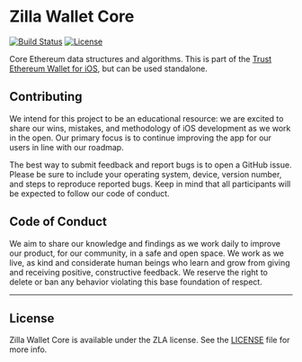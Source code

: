 # Zilla Wallet Core

[![Build Status](https://travis-ci.org/zla-io/trust-core.svg?branch=master)](https://travis-ci.org/zla-io/trust-core)
[![License](https://img.shields.io/badge/license-GPL3-green.svg?style=flat)](https://github.com/zla-io/trust-core/blob/master/LICENSE)

Core Ethereum data structures and algorithms. This is part of the [Trust Ethereum Wallet for iOS](https://github.com/TrustWallet/trust-wallet-ios), but can be used standalone.

## Contributing

We intend for this project to be an educational resource: we are excited to
share our wins, mistakes, and methodology of iOS development as we work
in the open. Our primary focus is to continue improving the app for our users in
line with our roadmap.

The best way to submit feedback and report bugs is to open a GitHub issue.
Please be sure to include your operating system, device, version number, and
steps to reproduce reported bugs. Keep in mind that all participants will be
expected to follow our code of conduct.

## Code of Conduct

We aim to share our knowledge and findings as we work daily to improve our
product, for our community, in a safe and open space. We work as we live, as
kind and considerate human beings who learn and grow from giving and receiving
positive, constructive feedback. We reserve the right to delete or ban any
behavior violating this base foundation of respect.

---

## License

Zilla Wallet Core is available under the ZLA license. See the [LICENSE](https://github.com/zla-io/trust-core/blob/master/LICENSE) file for more info.
